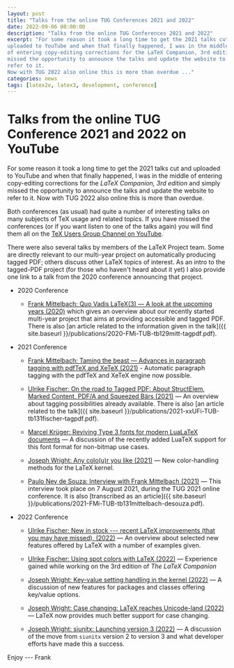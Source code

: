 ```yaml
---
layout: post
title: "Talks from the online TUG Conferences 2021 and 2022"
date: 2022-09-06 00:00:00
description: "Talks from the online TUG Conferences 2021 and 2022"
excerpt: "For some reason it took a long time to get the 2021 talks cut and
uploaded to YouTube and when that finally happened, I was in the middle
of entering copy-editing corrections for the LaTeX Companion, 3rd edition and simply
missed the opportunity to announce the talks and update the website to
refer to it.
Now with TUG 2022 also online this is more than overdue ..."
categories: news
tags: [latex2e, latex3, development, conference]
---
```


# Talks from the online TUG Conference 2021 and 2022 on YouTube

For some reason it took a long time to get the 2021 talks cut and
uploaded to YouTube and when that finally happened, I was in the
middle of entering copy-editing corrections for the _LaTeX Companion, 3rd edition_ and
simply missed the opportunity to announce the talks and update the
website to refer to it.  Now with TUG 2022 also online this is
more than overdue.

Both conferences (as usual) had quite a number of interesting talks on
many subjects of TeX usage and related topics.  If you have missed the
conferences (or if you want listen to one of the talks again) you will
find them all on the [TeX Users Group Channel on
YouTube](https://www.youtube.com/c/TeXUsersGroup/featured).

There were also several talks by members of the LaTeX Project
team. Some are directly relevant to our multi-year project on
automatically producing tagged PDF; others discuss other LaTeX topics
of interest. As an intro to the tagged-PDF project (for those who haven't heard about it yet) I also provide one
link to a talk from the 2020 conference announcing that project.

- 2020 Conference
    - [Frank Mittelbach: Quo Vadis LaTeX(3) — A look at the upcoming
      years (2020)](https://youtu.be/zNci4lcb8Vo) which gives an overview about
      our recently started multi-year project that aims at providing
      accessible and tagged PDF. There is also [an article related to the information given in the talk]({{ site.baseurl }}/publications/2020-FMi-TUB-tb129mitt-tagpdf.pdf).

- 2021 Conference
    - [Frank Mittelbach: Taming the beast — Advances in paragraph tagging
      with pdfTeX and XeTeX (2021)](https://www.youtube.com/watch?v=7FQLnggVgDE) - Automatic paragraph tagging with
      the pdfTeX and XeTeX engine now possible.

    - [Ulrike Fischer: On the road to Tagged PDF: About StructElem,
       Marked Content, PDF/A and Squeezed Bärs (2021)](https://www.youtube.com/watch?v=d0ivQywNkAQ)
        — An overview
       about tagging possibilities already available. There is also [an article related to the talk]({{ site.baseurl }}/publications/2021-xxUFi-TUB-tb131fischer-tagpdf.pdf).

    - [Marcel Krüger: Reviving Type 3 fonts for modern LuaLaTeX documents](https://www.youtube.com/watch?v=hXqaLwxuivQ)
       — A discussion of the recently added LuaTeX support for this font format for non-bitmap use cases.

    - [Joseph Wright: Any colo(u)r you like (2021)](https://www.youtube.com/watch?v=Z4sU-h3moOc)
       — New color-handling methods for the LaTeX kernel.

    - [Paulo Ney de Souza: Interview with Frank Mittelbach (2021)](https://www.youtube.com/watch?v=VDsEum6GoBI)
       — This interview took place on 7 August 2021, during the TUG 2021
      online conference. It is also [transcribed as an article]({{ site.baseurl }}/publications/2021-FMi-TUB-tb131mittelbach-desouza.pdf).


- 2022 Conference
   - [Ulrike Fischer: New in stock --- recent LaTeX improvements (that
      you may have missed), (2022)](https://www.youtube.com/watch?v=JjW_hfrYxfk)
       — An overview about selected new
      features offered by LaTeX with a number of examples given.

   - [Ulrike Fischer: Using spot colors with LaTeX (2022)](https://www.youtube.com/watch?v=sgv0ZV7od_U)
     — Experience gained while working on the 3rd edition of _The LaTeX Companion_

   - [Joseph Wright: Key-value setting handling in the kernel (2022)](https://www.youtube.com/watch?v=jV9S2M0iEfo)
      — A discussion of new features for packages and classes offering
     key/value options.

   - [Joseph Wright: Case changing: LaTeX reaches Unicode-land (2022)](https://www.youtube.com/watch?v=zT6OKygUqRU)
      — LaTeX now provides much better support for case changing.

   - [Joseph Wright: siunitx: Launching version 3 (2022)](https://www.youtube.com/watch?v=IYPFinT6C_k)
      — A discussion of the move from `siunitx` version 2 to version 3 and what developer efforts have made this
      a success.



Enjoy --- Frank



